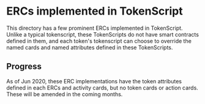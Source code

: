# ERCs implemented in TokenScript

This directory has a few prominent ERCs implemented in
TokenScript. Unlike a typical tokenscript, these TokenScripts do not
have smart contracts defined in them, and each token's tokenscript can
choose to override the named cards and named attributes defined in
these TokenScripts.

## Progress

As of Jun 2020, these ERC implementations have the token attributes defined in
each ERCs and activity cards, but no token cards or action cards. These will be
amended in the coming months.

